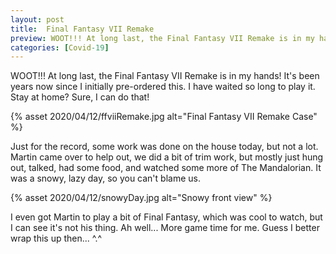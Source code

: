 ```yaml
---
layout: post
title:  Final Fantasy VII Remake
preview: WOOT!!! At long last, the Final Fantasy VII Remake is in my hands! It's been years now since I initially pre-ordered this. I have waited so long to play it. Stay at home? Sure, I can do that!
categories: [Covid-19]
---
```


WOOT!!! At long last, the Final Fantasy VII Remake is in my hands! It's been years now since I initially pre-ordered this. I have waited so long to play it. Stay at home? Sure, I can do that!

{% asset 2020/04/12/ffviiRemake.jpg alt="Final Fantasy VII Remake Case" %}

Just for the record, some work was done on the house today, but not a lot. Martin came over to help out, we did a bit of trim work, but mostly just hung out, talked, had some food, and watched some more of The Mandalorian. It was a snowy, lazy day, so you can't blame us. 

{% asset 2020/04/12/snowyDay.jpg alt="Snowy front view" %}

I even got Martin to play a bit of Final Fantasy, which was cool to watch, but I can see it's not his thing. Ah well... More game time for me. Guess I better wrap this up then...  ^.^  
